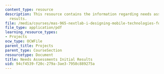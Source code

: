 ```yaml
---
content_type: resource
description: This resource contains the information regarding needs assessments initial
  results.
file: /media/courses/mas-965-nextlab-i-designing-mobile-technologies-for-the-next-billion-users-fall-2008/94cf4539f20c279a3ae37958c889275a_MITMAS_965F08_milestone2.pdf
file_type: application/pdf
learning_resource_types:
- Projects
ocw_type: OCWFile
parent_title: Projects
parent_type: CourseSection
resourcetype: Document
title: Needs Assessments Initial Results
uid: 94cf4539-f20c-279a-3ae3-7958c889275a
---
```

